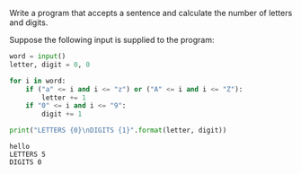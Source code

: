 Write a program that accepts a sentence and calculate the number of letters and digits.

Suppose the following input is supplied to the program:


```python
word = input()
letter, digit = 0, 0

for i in word:
    if ("a" <= i and i <= "z") or ("A" <= i and i <= "Z"):
        letter += 1
    if "0" <= i and i <= "9":
        digit += 1

print("LETTERS {0}\nDIGITS {1}".format(letter, digit))
```

    hello
    LETTERS 5
    DIGITS 0
    


```python

```
